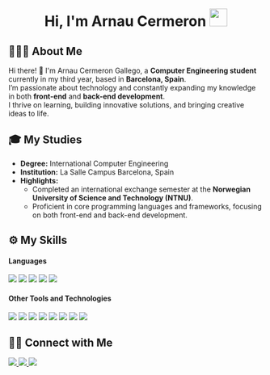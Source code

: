 <h1 align="center"><b>Hi, I'm Arnau Cermeron</b> <img src="https://media.giphy.com/media/hvRJCLFzcasrR4ia7z/giphy.gif" width="35"></h1>

## 👨🏻‍💻 About Me

Hi there! 👋 I'm Arnau Cermeron Gallego, a **Computer Engineering student** currently in my third year, based in **Barcelona, Spain**.  
I’m passionate about technology and constantly expanding my knowledge in both **front-end** and **back-end development**.  
I thrive on learning, building innovative solutions, and bringing creative ideas to life.  

## 🎓 My Studies

- **Degree:** International Computer Engineering  
- **Institution:** La Salle Campus Barcelona, Spain  
- **Highlights:**  
  - Completed an international exchange semester at the **Norwegian University of Science and Technology (NTNU)**.  
  - Proficient in core programming languages and frameworks, focusing on both front-end and back-end development.  

## ⚙️ My Skills

<h4> Languages </h4>
<span> 
  <img src="https://img.shields.io/badge/HTML5-E34F26?style=for-the-badge&logo=html5&logoColor=white">
  <img src="https://img.shields.io/badge/CSS3-1572B6?style=for-the-badge&logo=css3&logoColor=white">
  <img src="https://img.shields.io/badge/JavaScript-F7DF1E?style=for-the-badge&logo=javascript&logoColor=black">
  <img src="https://img.shields.io/badge/php-%23777BB4.svg?style=for-the-badge&logo=php&logoColor=white">
  <img src="https://img.shields.io/badge/C-00599C?style=for-the-badge&logo=c&logoColor=white">
</span>

<h4> Other Tools and Technologies </h4>
<span>
  <img src="https://img.shields.io/badge/laravel-%23FF2D20.svg?style=for-the-badge&logo=laravel&logoColor=white">
  <img src="https://img.shields.io/badge/vuejs-%2335495e.svg?style=for-the-badge&logo=vuedotjs&logoColor=%234FC08D">
  <img src="https://img.shields.io/badge/vite-%23646CFF.svg?style=for-the-badge&logo=vite&logoColor=white">
  <img src="https://img.shields.io/badge/tailwindcss-%2338B2AC.svg?style=for-the-badge&logo=tailwind-css&logoColor=white">
  <img src="https://img.shields.io/badge/MySQL-00000F?style=for-the-badge&logo=mysql&logoColor=white">
  <img src="https://img.shields.io/badge/sqlite-%2307405e.svg?style=for-the-badge&logo=sqlite&logoColor=white">
  <img src="https://img.shields.io/badge/Git-F05032?style=for-the-badge&logo=git&logoColor=white">
  <img src="https://img.shields.io/badge/jira-%230A0FFF.svg?style=for-the-badge&logo=jira&logoColor=white">
</span>

## 🤝🏻 Connect with Me

<a href="https://www.linkedin.com/in/arnau-cermeron-gallego-31b55a324/?trk=opento_sprofile_details">
  <img src="https://img.shields.io/badge/linkedin-%230077B5.svg?style=for-the-badge&logo=linkedin&logoColor=white">
</a>
<a href="mailto:arnaucermeron@gmail.com">
  <img src="https://img.shields.io/badge/Gmail-D14836?style=for-the-badge&logo=gmail&logoColor=white">
</a>
<a href= "https://www.instagram.com/arnaucermeron/?hl=es">
  <img src="https://img.shields.io/badge/Instagram-%23E4405F.svg?style=for-the-badge&logo=Instagram&logoColor=white">
</a>
</div>
